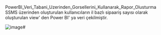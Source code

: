 PowerBI_Veri_Tabani_Uzerinden_Gorsellerini_Kullanarak_Rapor_Olusturma
SSMS üzerinden oluşturulan kullanıcıların il bazlı sipaariş sayısı olarak oluşturulan view' den Power BI' ya veri çekilmiştir. 

![image](https://github.com/elifzgnrl/PowerBI_Veri_Tabani_Uzerinden_Gorsellerini_Kullanarak_Rapor_Olusturma/assets/90255753/1f60bfdc-f00b-4850-b3c3-e6c5351f2d48)# 
